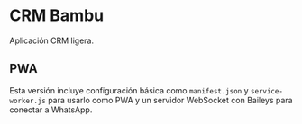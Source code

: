 # CRM Bambu

Aplicación CRM ligera.

## PWA

Esta versión incluye configuración básica como `manifest.json` y `service-worker.js` para usarlo como PWA y un servidor WebSocket con Baileys para conectar a WhatsApp.
